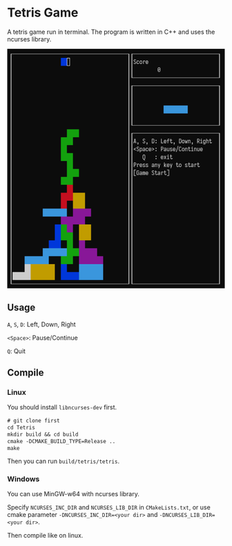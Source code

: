 # Tetris Game

A tetris game run in terminal. The program is written in C++ and uses the ncurses library.

![Game screenshot](./game.png)

## Usage

`A`, `S`, `D`: Left, Down, Right

`<Space>`: Pause/Continue

`Q`: Quit

## Compile

### Linux

You should install `libncurses-dev` first.

```shell
# git clone first 
cd Tetris
mkdir build && cd build
cmake -DCMAKE_BUILD_TYPE=Release ..
make
```

Then you can run `build/tetris/tetris`.

### Windows

You can use MinGW-w64 with ncurses library.

Specify `NCURSES_INC_DIR` and `NCURSES_LIB_DIR` in `CMakeLists.txt`, or use cmake parameter `-DNCURSES_INC_DIR=<your dir>` and `-DNCURSES_LIB_DIR=<your dir>`.

Then compile like on linux.
